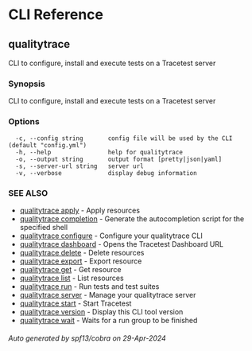 # CLI Reference
## qualitytrace

CLI to configure, install and execute tests on a Tracetest server

### Synopsis

CLI to configure, install and execute tests on a Tracetest server

### Options

```
  -c, --config string       config file will be used by the CLI (default "config.yml")
  -h, --help                help for qualitytrace
  -o, --output string       output format [pretty|json|yaml]
  -s, --server-url string   server url
  -v, --verbose             display debug information
```

### SEE ALSO

* [qualitytrace apply](qualitytrace_apply.md)	 - Apply resources
* [qualitytrace completion](qualitytrace_completion.md)	 - Generate the autocompletion script for the specified shell
* [qualitytrace configure](qualitytrace_configure.md)	 - Configure your qualitytrace CLI
* [qualitytrace dashboard](qualitytrace_dashboard.md)	 - Opens the Tracetest Dashboard URL
* [qualitytrace delete](qualitytrace_delete.md)	 - Delete resources
* [qualitytrace export](qualitytrace_export.md)	 - Export resource
* [qualitytrace get](qualitytrace_get.md)	 - Get resource
* [qualitytrace list](qualitytrace_list.md)	 - List resources
* [qualitytrace run](qualitytrace_run.md)	 - Run tests and test suites
* [qualitytrace server](qualitytrace_server.md)	 - Manage your qualitytrace server
* [qualitytrace start](qualitytrace_start.md)	 - Start Tracetest
* [qualitytrace version](qualitytrace_version.md)	 - Display this CLI tool version
* [qualitytrace wait](qualitytrace_wait.md)	 - Waits for a run group to be finished

###### Auto generated by spf13/cobra on 29-Apr-2024
